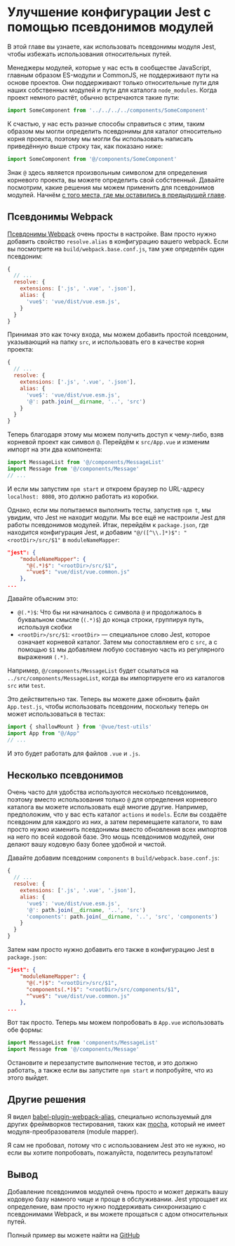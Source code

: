 # Улучшение конфигурации Jest с помощью псевдонимов модулей

В этой главе вы узнаете, как использовать псевдонимы модуля Jest, чтобы избежать использования относительных путей.

Менеджеры модулей, которые у нас есть в сообществе JavaScript, главным образом ES-модули и CommonJS, не поддерживают пути на основе проектов. Они поддерживают только относительные пути для наших собственных модулей и пути для каталога `node_modules`. Когда проект немного растёт, обычно встречаются такие пути:

```javascript
import SomeComponent from '../../../../components/SomeComponent'
```

К счастью, у нас есть разные способы справиться с этим, таким образом мы могли определить псевдонимы для каталог относительно корня проекта, поэтому мы могли бы использовать написать приведённую выше строку так, как показано ниже:

```javascript
import SomeComponent from '@/components/SomeComponent'
```

Знак `@` здесь является произвольным символом для определения корневого проекта, вы можете определить свой собственный. Давайте посмотрим, какие решения мы можем применить для псевдонимов модулей. Начнём [с того места, где мы оставились в предыдущей главе](https://github.com/alexjoverm/vue-testing-series/tree/test-slots).

## Псевдонимы Webpack

[Псевдонимы Webpack](https://webpack.js.org/configuration/resolve/#resolve-alias) очень просты в настройке. Вам просто нужно добавить свойство `resolve.alias` в конфигурацию вашего webpack. Если вы посмотрите на `build/webpack.base.conf.js`, там уже определён один псевдоним:

```javascript
{
  // ...
  resolve: {
    extensions: ['.js', '.vue', '.json'],
    alias: {
      'vue$': 'vue/dist/vue.esm.js',
    }
  }
}
```

Принимая это как точку входа, мы можем добавить простой псевдоним, указывающий на папку `src`, и использовать его в качестве корня проекта:

```javascript
{
  // ...
  resolve: {
    extensions: ['.js', '.vue', '.json'],
    alias: {
      'vue$': 'vue/dist/vue.esm.js',
      '@': path.join(__dirname, '..', 'src')
    }
  }
}
```

Теперь благодаря этому мы можем получить доступ к чему-либо, взяв корневой проект как символ `@`. Перейдём к `src/App.vue` и изменим импорт на эти два компонента:

```javascript
import MessageList from '@/components/MessageList'
import Message from '@/components/Message'
// ...
```

И если мы запустим `npm start` и откроем браузер по URL-адресу `localhost: 8080`, это должно работать из коробки.

Однако, если мы попытаемся выполнить тесты, запустив `npm t`, мы увидим, что Jest не находит модули. Мы все ещё не настроили Jest для работы псевдонимов модулей. Итак, перейдём к `package.json`, где находится конфигурация Jest, и добавим `"@/([^\\.]*)$": "<rootDir>/src/$1"` в `moduleNameMapper`:

```json
"jest": {
    "moduleNameMapper": {
      "@(.*)$": "<rootDir>/src/$1",
      "^vue$": "vue/dist/vue.common.js"
    },
...
```

Давайте объясним это:

- `@(.*)$`: Что бы ни начиналось с символа `@` и продолжалось в буквальном смысле (`(.*)$`) до конца строки, группируя путь, используя скобки
- `<rootDir>/src/$1`: `<rootDir>` — специальное слово Jest, которое означает корневой каталог. Затем мы сопоставляем его с `src`, а с помощью `$1` мы добавляем любую составную часть из регулярного выражения `(.*)`.

Например, `@/components/MessageList` будет ссылаться на `../src/components/MessageList`, когда вы импортируете его из каталогов `src` или `test`.

Это действительно так. Теперь вы можете даже обновить файл `App.test.js`, чтобы использовать псевдоним, поскольку теперь он может использоваться в тестах:

```javascript
import { shallowMount } from '@vue/test-utils'
import App from "@/App"
// ...
```

И это будет работать для файлов `.vue` и `.js`.

## Несколько псевдонимов

Очень часто для удобства используются несколько псевдонимов, поэтому вместо использования только `@` для определения корневого каталога вы можете использовать ещё многие другие. Например, предположим, что у вас есть каталог `actions` и `models`. Если вы создаёте псевдоним для каждого из них, а затем перемещаете каталоги, то вам просто нужно изменить псевдонимы вместо обновления всех импортов на него по всей кодовой базе. Это мощь псевдонимов модулей, они делают вашу кодовую базу более удобной и чистой.

Давайте добавим псевдоним `components` в `build/webpack.base.conf.js`:

```javascript
{
  // ...
  resolve: {
    extensions: ['.js', '.vue', '.json'],
    alias: {
      'vue$': 'vue/dist/vue.esm.js',
      '@': path.join(__dirname, '..', 'src')
      'components': path.join(__dirname, '..', 'src', 'components')
    }
  }
}
```

Затем нам просто нужно добавить его также в конфигурацию Jest в `package.json`:

```json
"jest": {
    "moduleNameMapper": {
      "@(.*)$": "<rootDir>/src/$1",
      "components(.*)$": "<rootDir>/src/components/$1",
      "^vue$": "vue/dist/vue.common.js"
    },
...
```

Вот так просто. Теперь мы можем попробовать в `App.vue` использовать обе формы:

```javascript
import MessageList from 'components/MessageList'
import Message from '@/components/Message'
```

Остановите и перезапустите выполнение тестов, и это должно работать, а также если вы запустите `npm start` и попробуйте, что из этого выйдет.

## Другие решения

Я видел [babel-plugin-webpack-alias](https://github.com/trayio/babel-plugin-webpack-alias), специально используемый для других фреймворков тестирования, таких как [mocha](https://mochajs.org/), который не имеет модуля-преобразователя (module mapper).

Я сам не пробовал, потому что с использованием Jest это не нужно, но если вы хотите попробовать, пожалуйста, поделитесь результатом!

## Вывод

Добавление псевдонимов модулей очень просто и может держать вашу кодовую базу намного чище и проще в обслуживании. Jest упрощает их определение, вам просто нужно поддерживать синхронизацию с псевдонимами Webpack, и вы можете прощаться с адом относительных путей.


Полный пример вы можете найти на [GitHub](https://github.com/alexjoverm/vue-testing-series/tree/Enhance-Jest-configuration-with-Module-Aliases)

